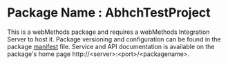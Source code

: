 # Package Name : AbhchTestProject
This is a webMethods package and requires a webMethods Integration Server to host it. Package versioning and configuration can be found in the package [manifest](./AbhchTestProject/manifest.v3) file. Service and API documentation is available on the package's home page http://&lt;server&gt;:&lt;port&gt;/&lt;packagename>.